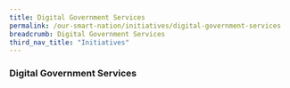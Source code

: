 ```yaml
---
title: Digital Government Services
permalink: /our-smart-nation/initiatives/digital-government-services
breadcrumb: Digital Government Services
third_nav_title: "Initiatives"
---
```

### **Digital Government Services**
